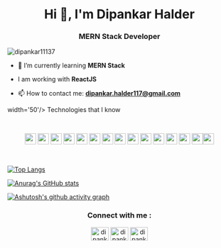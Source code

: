 
<p align="center"> 
<img  src="https://i.ibb.co/yYpJxYZ/background.png" alt=""  /> </a><p align="center"> 


<h1 align="center">Hi 👋, I'm Dipankar Halder</h1>
<h3 align="center">MERN Stack Developer</h3>

<p align="left"> <img src="https://komarev.com/ghpvc/?username=dipankar11137&label=Profile%20views&color=0e75b6&style=flat" alt="dipankar11137" /> </p>

- 🔭 I’m currently learning **MERN Stack**

- I am working with **ReactJS**

- 📫 How to contact me: **dipankar.halder117@gmail.com**


width='50'/>&nbsp;Technologies that I know</h2>

<br>
<p align="center">
<img src="https://img.shields.io/badge/HTML5-E34F26?style=for-the-badge&logo=html5&logoColor=white" height="25"/> <img src="https://img.shields.io/badge/CSS3-1572B6?style=for-the-badge&logo=css3&logoColor=white" height="25"/> <img src="https://img.shields.io/badge/javascript-F7DF1E.svg?&style=for-the-badge&logo=javascript&logoColor=white" height="25"/> <img src="https://img.shields.io/badge/React-20232A?style=for-the-badge&logo=react&logoColor=61DAFB" height="25"/> <img src="https://img.shields.io/badge/React_Router-CA4245?style=for-the-badge&logo=react-router&logoColor=white" height="25"/> <img src=" 	https://img.shields.io/badge/Sass-CC6699?style=for-the-badge&logo=sass&logoColor=white" height="25"/> <img src="https://img.shields.io/badge/Material--UI-0081CB?style=for-the-badge&logo=material-ui&logoColor=white" height="25"/> <img src="https://img.shields.io/badge/Bootstrap-563D7C?style=for-the-badge&logo=bootstrap&logoColor=white" height="25"/> <img src="https://img.shields.io/badge/Tailwind_CSS-38B2AC?style=for-the-badge&logo=tailwind-css&logoColor=white" height="25"/> <img src="https://img.shields.io/badge/Netlify-00C7B7?style=for-the-badge&logo=netlify&logoColor=white" height="25"/> <img src="https://img.shields.io/badge/Heroku-430098?style=for-the-badge&logo=heroku&logoColor=white" height="25"/> <img src="https://img.shields.io/badge/firebase-FFCA28.svg?&style=for-the-badge&logo=firebase&logoColor=white" height="25"/> <img src="https://img.shields.io/badge/Node.js-43853D?style=for-the-badge&logo=node.js&logoColor=white" height="25"/> <img src="https://img.shields.io/badge/-MongoDB-4DB33D?style=flat&logo=mongodb&logoColor=FFFFFF" height="25"/><img src="https://img.shields.io/badge/-MySQL-F29111?style=flat&logo=mysql&logoColor=FFFFFF" height="25"/>
</p>
<br/>

[![Top Langs](https://github-readme-stats.vercel.app/api/top-langs/?username=dipankar11137&show_icons=true&theme=radical&layout=compact)](https://github.com/anuraghazra/github-readme-stats)

[![Anurag's GitHub stats](https://github-readme-stats.vercel.app/api?username=dipankar11137&show_icons=true&theme=radical)](https://github.com/anuraghazra/github-readme-stats)




[![Ashutosh's github activity graph](https://activity-graph.herokuapp.com/graph?username=dipankar11137&bg_color=141321&color=a8fdf6&line=992992&point=dcc042&area=true&hide_border=true)](https://github.com/ashutosh00710/github-readme-activity-graph)





<h3 align="center">Connect with me : </h3>
<p align="center">
<a href="https://linkedin.com/in/dipankar-halder-812147197" target="blank"><img align="center" src="https://raw.githubusercontent.com/rahuldkjain/github-profile-readme-generator/master/src/images/icons/Social/linked-in-alt.svg" alt="dipankar-halder-812147197" height="30" width="40" /></a>
<a href="https://fb.com/dipankar.halder2" target="blank"><img align="center" src="https://raw.githubusercontent.com/rahuldkjain/github-profile-readme-generator/master/src/images/icons/Social/facebook.svg" alt="dipankar.halder2" height="30" width="40" /></a>
<a href="https://instagram.com/dipankar1234567" target="blank"><img align="center" src="https://raw.githubusercontent.com/rahuldkjain/github-profile-readme-generator/master/src/images/icons/Social/instagram.svg" alt="dipankar1234567" height="30" width="40" /></a>
</p>
